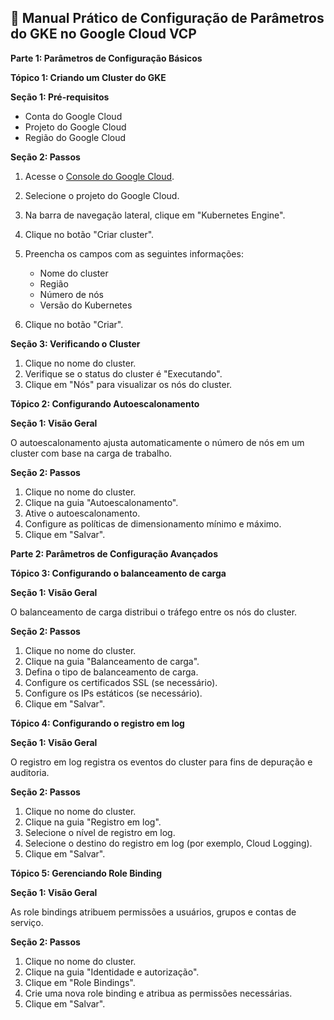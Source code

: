 ## 📘 Manual Prático de Configuração de Parâmetros do GKE no Google Cloud VCP

**Parte 1: Parâmetros de Configuração Básicos**

**Tópico 1: Criando um Cluster do GKE**

**Seção 1: Pré-requisitos**

* Conta do Google Cloud
* Projeto do Google Cloud
* Região do Google Cloud

**Seção 2: Passos**

1. Acesse o [Console do Google Cloud](https://console.cloud.google.com/).
2. Selecione o projeto do Google Cloud.
3. Na barra de navegação lateral, clique em "Kubernetes Engine".
4. Clique no botão "Criar cluster".
5. Preencha os campos com as seguintes informações:
    * Nome do cluster
    * Região
    * Número de nós
    * Versão do Kubernetes

6. Clique no botão "Criar".

**Seção 3: Verificando o Cluster**

1. Clique no nome do cluster.
2. Verifique se o status do cluster é "Executando".
3. Clique em "Nós" para visualizar os nós do cluster.

**Tópico 2: Configurando Autoescalonamento**

**Seção 1: Visão Geral**

O autoescalonamento ajusta automaticamente o número de nós em um cluster com base na carga de trabalho.

**Seção 2: Passos**

1. Clique no nome do cluster.
2. Clique na guia "Autoescalonamento".
3. Ative o autoescalonamento.
4. Configure as políticas de dimensionamento mínimo e máximo.
5. Clique em "Salvar".

**Parte 2: Parâmetros de Configuração Avançados**

**Tópico 3: Configurando o balanceamento de carga**

**Seção 1: Visão Geral**

O balanceamento de carga distribui o tráfego entre os nós do cluster.

**Seção 2: Passos**

1. Clique no nome do cluster.
2. Clique na guia "Balanceamento de carga".
3. Defina o tipo de balanceamento de carga.
4. Configure os certificados SSL (se necessário).
5. Configure os IPs estáticos (se necessário).
6. Clique em "Salvar".

**Tópico 4: Configurando o registro em log**

**Seção 1: Visão Geral**

O registro em log registra os eventos do cluster para fins de depuração e auditoria.

**Seção 2: Passos**

1. Clique no nome do cluster.
2. Clique na guia "Registro em log".
3. Selecione o nível de registro em log.
4. Selecione o destino do registro em log (por exemplo, Cloud Logging).
5. Clique em "Salvar".

**Tópico 5: Gerenciando Role Binding**

**Seção 1: Visão Geral**

As role bindings atribuem permissões a usuários, grupos e contas de serviço.

**Seção 2: Passos**

1. Clique no nome do cluster.
2. Clique na guia "Identidade e autorização".
3. Clique em "Role Bindings".
4. Crie uma nova role binding e atribua as permissões necessárias.
5. Clique em "Salvar".